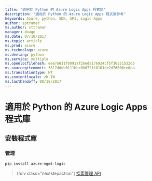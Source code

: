 ```yaml
---
title: "適用於 Python 的 Azure Logic Apps 程式庫"
description: "適用於 Python 的 Azure Logic Apps 程式庫參考"
keywords: Azure, python, SDK, API, Logic Apps
author: sptramer
ms.author: sttramer
manager: douge
ms.date: 07/10/2017
ms.topic: article
ms.prod: azure
ms.technology: azure
ms.devlang: python
ms.service: multiple
ms.openlocfilehash: eea7a011f8091af26eda176924cf5f30251b32d5
ms.sourcegitcommit: 3617d0db0111bbc00072ff8161de2d76606ce0ea
ms.translationtype: HT
ms.contentlocale: zh-TW
ms.lasthandoff: 08/18/2017
---
```

# <a name="azure-logic-apps-libraries-for-python"></a>適用於 Python 的 Azure Logic Apps 程式庫

## <a name="install-the-libraries"></a>安裝程式庫


### <a name="management"></a>管理

```bash
pip install azure-mgmt-logic
```
> [!div class="nextstepaction"]
> [探索管理 API](/python/api/overview/azure/logicapps/managementlibrary)